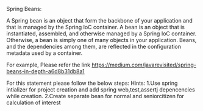 Spring Beans:

A Spring bean is an object that form the backbone of your application and that is managed by the Spring IoC container. A bean is an object that is instantiated, assembled, and otherwise managed by a Spring IoC container. Otherwise, a bean is simply one of many objects in your application. Beans, and the dependencies among them, are reflected in the configuration metadata used by a container.

For example,
Please refer the link 
https://medium.com/javarevisited/spring-beans-in-depth-a6d8b31db8a1


For this statement please follow the below steps:
Hints:
1.Use spring intializer for project creation and add spring web,test,assertj depencencies while creation.
2.Create separate bean for normal and seniorcitizen for calculation of interest
